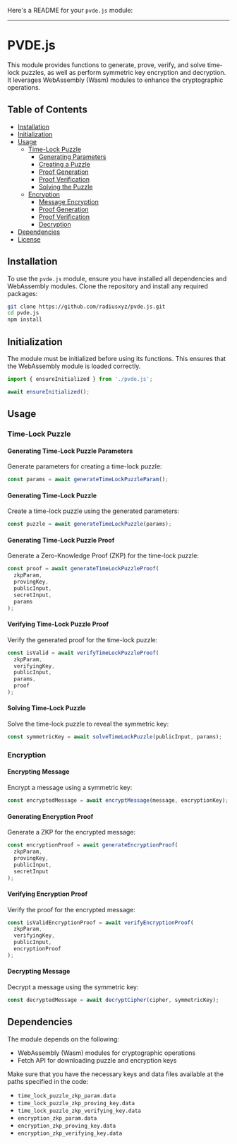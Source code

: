 Here's a README for your `pvde.js` module:

---

# PVDE.js

This module provides functions to generate, prove, verify, and solve time-lock puzzles, as well as perform symmetric key encryption and decryption. It leverages WebAssembly (Wasm) modules to enhance the cryptographic operations.

## Table of Contents
- [Installation](#installation)
- [Initialization](#initialization)
- [Usage](#usage)
  - [Time-Lock Puzzle](#time-lock-puzzle)
    - [Generating Parameters](#generating-time-lock-puzzle-parameters)
    - [Creating a Puzzle](#generating-time-lock-puzzle)
    - [Proof Generation](#generating-time-lock-puzzle-proof)
    - [Proof Verification](#verifying-time-lock-puzzle-proof)
    - [Solving the Puzzle](#solving-time-lock-puzzle)
  - [Encryption](#encryption)
    - [Message Encryption](#encrypting-message)
    - [Proof Generation](#generating-encryption-proof)
    - [Proof Verification](#verifying-encryption-proof)
    - [Decryption](#decrypting-message)
- [Dependencies](#dependencies)
- [License](#license)

## Installation

To use the `pvde.js` module, ensure you have installed all dependencies and WebAssembly modules. Clone the repository and install any required packages:

```bash
git clone https://github.com/radiusxyz/pvde.js.git
cd pvde.js
npm install
```

## Initialization

The module must be initialized before using its functions. This ensures that the WebAssembly module is loaded correctly.

```javascript
import { ensureInitialized } from './pvde.js';

await ensureInitialized();
```

## Usage

### Time-Lock Puzzle

#### Generating Time-Lock Puzzle Parameters
Generate parameters for creating a time-lock puzzle:
```javascript
const params = await generateTimeLockPuzzleParam();
```

#### Generating Time-Lock Puzzle
Create a time-lock puzzle using the generated parameters:
```javascript
const puzzle = await generateTimeLockPuzzle(params);
```

#### Generating Time-Lock Puzzle Proof
Generate a Zero-Knowledge Proof (ZKP) for the time-lock puzzle:
```javascript
const proof = await generateTimeLockPuzzleProof(
  zkpParam,
  provingKey,
  publicInput,
  secretInput,
  params
);
```

#### Verifying Time-Lock Puzzle Proof
Verify the generated proof for the time-lock puzzle:
```javascript
const isValid = await verifyTimeLockPuzzleProof(
  zkpParam,
  verifyingKey,
  publicInput,
  params,
  proof
);
```

#### Solving Time-Lock Puzzle
Solve the time-lock puzzle to reveal the symmetric key:
```javascript
const symmetricKey = await solveTimeLockPuzzle(publicInput, params);
```

### Encryption

#### Encrypting Message
Encrypt a message using a symmetric key:
```javascript
const encryptedMessage = await encryptMessage(message, encryptionKey);
```

#### Generating Encryption Proof
Generate a ZKP for the encrypted message:
```javascript
const encryptionProof = await generateEncryptionProof(
  zkpParam,
  provingKey,
  publicInput,
  secretInput
);
```

#### Verifying Encryption Proof
Verify the proof for the encrypted message:
```javascript
const isValidEncryptionProof = await verifyEncryptionProof(
  zkpParam,
  verifyingKey,
  publicInput,
  encryptionProof
);
```

#### Decrypting Message
Decrypt a message using the symmetric key:
```javascript
const decryptedMessage = await decryptCipher(cipher, symmetricKey);
```

## Dependencies

The module depends on the following:
- WebAssembly (Wasm) modules for cryptographic operations
- Fetch API for downloading puzzle and encryption keys

Make sure that you have the necessary keys and data files available at the paths specified in the code:
- `time_lock_puzzle_zkp_param.data`
- `time_lock_puzzle_zkp_proving_key.data`
- `time_lock_puzzle_zkp_verifying_key.data`
- `encryption_zkp_param.data`
- `encryption_zkp_proving_key.data`
- `encryption_zkp_verifying_key.data`

